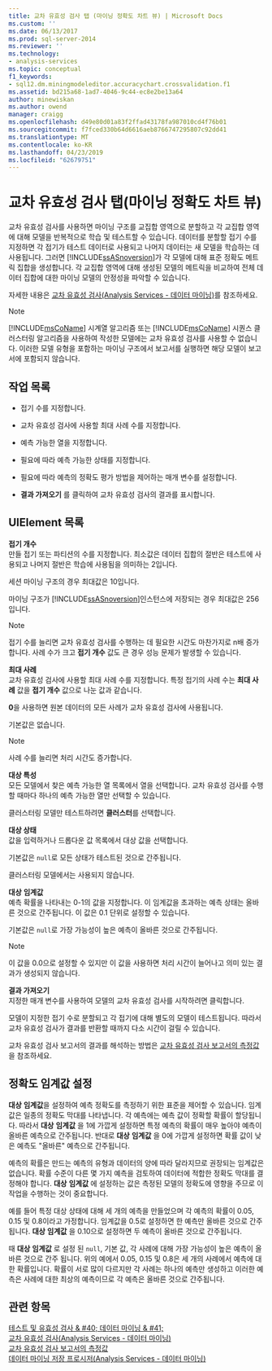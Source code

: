 ```yaml
---
title: 교차 유효성 검사 탭 (마이닝 정확도 차트 뷰) | Microsoft Docs
ms.custom: ''
ms.date: 06/13/2017
ms.prod: sql-server-2014
ms.reviewer: ''
ms.technology:
- analysis-services
ms.topic: conceptual
f1_keywords:
- sql12.dm.miningmodeleditor.accuracychart.crossvalidation.f1
ms.assetid: bd215a68-1ad7-4046-9c44-ec8e2be13a64
author: minewiskan
ms.author: owend
manager: craigg
ms.openlocfilehash: d49e80d01a83f2ffad43178fa987010cd4f76b01
ms.sourcegitcommit: f7fced330b64d6616aeb8766747295807c92dd41
ms.translationtype: MT
ms.contentlocale: ko-KR
ms.lasthandoff: 04/23/2019
ms.locfileid: "62679751"
---
```

# <a name="cross-validation-tab-mining-accuracy-chart-view"></a>교차 유효성 검사 탭(마이닝 정확도 차트 뷰)
  교차 유효성 검사를 사용하면 마이닝 구조를 교집합 영역으로 분할하고 각 교집합 영역에 대해 모델을 반복적으로 학습 및 테스트할 수 있습니다. 데이터를 분할할 접기 수를 지정하면 각 접기가 테스트 데이터로 사용되고 나머지 데이터는 새 모델을 학습하는 데 사용됩니다. 그러면 [!INCLUDE[ssASnoversion](../includes/ssasnoversion-md.md)]가 각 모델에 대해 표준 정확도 메트릭 집합을 생성합니다. 각 교집합 영역에 대해 생성된 모델의 메트릭을 비교하여 전체 데이터 집합에 대한 마이닝 모델의 안정성을 파악할 수 있습니다.  
  
 자세한 내용은 [교차 유효성 검사&#40;Analysis Services - 데이터 마이닝&#41;](data-mining/cross-validation-analysis-services-data-mining.md)를 참조하세요.  
  
> [!NOTE]  
>  [!INCLUDE[msCoName](../includes/msconame-md.md)] 시계열 알고리즘 또는 [!INCLUDE[msCoName](../includes/msconame-md.md)] 시퀀스 클러스터링 알고리즘을 사용하여 작성한 모델에는 교차 유효성 검사를 사용할 수 없습니다. 이러한 모델 유형을 포함하는 마이닝 구조에서 보고서를 실행하면 해당 모델이 보고서에 포함되지 않습니다.  
  
## <a name="task-list"></a>작업 목록  
  
-   접기 수를 지정합니다.  
  
-   교차 유효성 검사에 사용할 최대 사례 수를 지정합니다.  
  
-   예측 가능한 열을 지정합니다.  
  
-   필요에 따라 예측 가능한 상태를 지정합니다.  
  
-   필요에 따라 예측의 정확도 평가 방법을 제어하는 매개 변수를 설정합니다.  
  
-   **결과 가져오기** 를 클릭하여 교차 유효성 검사의 결과를 표시합니다.  
  
## <a name="uielement-list"></a>UIElement 목록  
 **접기 개수**  
 만들 접기 또는 파티션의 수를 지정합니다. 최소값은 데이터 집합의 절반은 테스트에 사용되고 나머지 절반은 학습에 사용됨을 의미하는 2입니다.  
  
 세션 마이닝 구조의 경우 최대값은 10입니다.  
  
 마이닝 구조가 [!INCLUDE[ssASnoversion](../includes/ssasnoversion-md.md)]인스턴스에 저장되는 경우 최대값은 256입니다.  
  
> [!NOTE]  
>  접기 수를 늘리면 교차 유효성 검사를 수행하는 데 필요한 시간도 마찬가지로 n배 증가합니다. 사례 수가 크고 **접기 개수** 값도 큰 경우 성능 문제가 발생할 수 있습니다.  
  
 **최대 사례**  
 교차 유효성 검사에 사용할 최대 사례 수를 지정합니다. 특정 접기의 사례 수는 **최대 사례** 값을 **접기 개수** 값으로 나눈 값과 같습니다.  
  
 **0**을 사용하면 원본 데이터의 모든 사례가 교차 유효성 검사에 사용됩니다.  
  
 기본값은 없습니다.  
  
> [!NOTE]  
>  사례 수를 늘리면 처리 시간도 증가합니다.  
  
 **대상 특성**  
 모든 모델에서 찾은 예측 가능한 열 목록에서 열을 선택합니다. 교차 유효성 검사를 수행할 때마다 하나의 예측 가능한 열만 선택할 수 있습니다.  
  
 클러스터링 모델만 테스트하려면 **클러스터**를 선택합니다.  
  
 **대상 상태**  
 값을 입력하거나 드롭다운 값 목록에서 대상 값을 선택합니다.  
  
 기본값은 `null`로 모든 상태가 테스트된 것으로 간주됩니다.  
  
 클러스터링 모델에서는 사용되지 않습니다.  
  
 **대상**  **임계값**  
 예측 확률을 나타내는 0-1의 값을 지정합니다. 이 임계값을 초과하는 예측 상태는 올바른 것으로 간주됩니다. 이 값은 0.1 단위로 설정할 수 있습니다.  
  
 기본값은 `null`로 가장 가능성이 높은 예측이 올바른 것으로 간주됩니다.  
  
> [!NOTE]  
>  이 값을 0.0으로 설정할 수 있지만 이 값을 사용하면 처리 시간이 늘어나고 의미 있는 결과가 생성되지 않습니다.  
  
 **결과 가져오기**  
 지정한 매개 변수를 사용하여 모델의 교차 유효성 검사를 시작하려면 클릭합니다.  
  
 모델이 지정한 접기 수로 분할되고 각 접기에 대해 별도의 모델이 테스트됩니다. 따라서 교차 유효성 검사가 결과를 반환할 때까지 다소 시간이 걸릴 수 있습니다.  
  
 교차 유효성 검사 보고서의 결과를 해석하는 방법은 [교차 유효성 검사 보고서의 측정값](data-mining/measures-in-the-cross-validation-report.md)을 참조하세요.  
  
## <a name="setting-the-accuracy-threshold"></a>정확도 임계값 설정  
  **대상** **임계값**을 설정하여 예측 정확도를 측정하기 위한 표준을 제어할 수 있습니다. 임계값은 일종의 정확도 막대를 나타냅니다. 각 예측에는 예측 값이 정확할 확률이 할당됩니다. 따라서 **대상** **임계값** 을 1에 가깝게 설정하면 특정 예측의 확률이 매우 높아야 예측이 올바른 예측으로 간주됩니다. 반대로 **대상** **임계값** 을 0에 가깝게 설정하면 확률 값이 낮은 예측도 "올바른" 예측으로 간주됩니다.  
  
 예측의 확률은 만드는 예측의 유형과 데이터의 양에 따라 달라지므로 권장되는 임계값은 없습니다. 확률 수준이 다른 몇 가지 예측을 검토하여 데이터에 적합한 정확도 막대를 결정해야 합니다.  **대상** **임계값** 에 설정하는 값은 측정된 모델의 정확도에 영향을 주므로 이 작업을 수행하는 것이 중요합니다.  
  
 예를 들어 특정 대상 상태에 대해 세 개의 예측을 만들었으며 각 예측의 확률이 0.05, 0.15 및 0.8이라고 가정합니다. 임계값을 0.5로 설정하면 한 예측만 올바른 것으로 간주됩니다.  **대상** **임계값** 을 0.10으로 설정하면 두 예측이 올바른 것으로 간주됩니다.  
  
 때 **대상** **임계값** 로 설정 된 `null`, 기본 값, 각 사례에 대해 가장 가능성이 높은 예측이 올바른 것으로 간주 됩니다. 위의 예에서 0.05, 0.15 및 0.8은 세 개의 사례에서 예측에 대한 확률입니다. 확률이 서로 많이 다르지만 각 사례는 하나의 예측만 생성하고 이러한 예측은 사례에 대한 최상의 예측이므로 각 예측은 올바른 것으로 간주됩니다.  
  
## <a name="see-also"></a>관련 항목  
 [테스트 및 유효성 검사 & #40; 데이터 마이닝 & #41;](data-mining/testing-and-validation-data-mining.md)   
 [교차 유효성 검사&#40;Analysis Services - 데이터 마이닝&#41;](data-mining/cross-validation-analysis-services-data-mining.md)   
 [교차 유효성 검사 보고서의 측정값](data-mining/measures-in-the-cross-validation-report.md)   
 [데이터 마이닝 저장 프로시저&#40;Analysis Services - 데이터 마이닝&#41;](/sql/analysis-services/data-mining/data-mining-stored-procedures-analysis-services-data-mining)  
  
  
